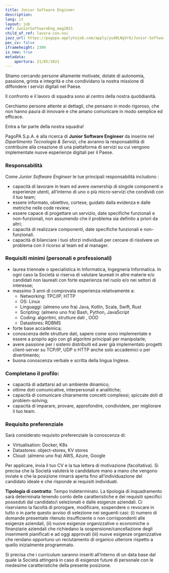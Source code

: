```yaml
---
title: Junior Software Engineer
description:
lang: it
layout: job
ref: JuniorSoftwareEng_mag2021
child_of_ref: lavora-con-noi
jazz_url: https://pagopa.applytojob.com/apply/yud0LNgVr6/Junior-Software-Engineer
pec_cv: false
iframeheight: 2300
is_new: true
metadata:
    apertura: 21/05/2021
---
```

Stiamo cercando persone altamente motivate, dotate di autonomia, passione, grinta e integrità e che condividano la nostra missione di diffondere i servizi digitali nel Paese. 

Il confronto e il lavoro di squadra sono al centro della nostra quotidianità. 

Cerchiamo persone attente ai dettagli, che pensano in modo rigoroso, che non hanno paura di innovare e che amano comunicare in modo semplice ed efficace.

Entra a far parte della nostra squadra!

PagoPA S.p.A. è alla ricerca di **Junior Software Engineer** da inserire nel _Dipartimento Tecnologia & Servizi_, che avranno la responsabilità di contribuire alla creazione di una piattaforma di servizi su cui vengono implementate nuove esperienze digitali per il Paese.


### Responsabilità
Come _Junior Software Engineer_ le tue principali responsabilità includono :
- capacità di lavorare in team ed avere ownership di singole componenti o esperienze utenti, all’interno di uno o più micro-servizi che condividi con il tuo team;
- essere informato, obiettivo, cortese, guidato dalla evidenza e dalle metriche nelle code review;
- essere capace di progettare un servizio, date specifiche funzionali e non-funzionali, non assumendo che il problema sia definito a priori da altri;
- capacità di realizzare componenti, date specifiche funzionali e non-funzionali. 
- capacità di bilanciare i tuoi sforzi individuali per cercare di risolvere un problema con il ricorso al team ed al manager.



### Requisiti minimi (personali e professionali)
- laurea triennale o specialistica in Informatica, Ingegneria Informatica. In ogni caso la Società si riserva di valutare laureati in altre materie e/o candidati non laureati con forte esperienza nel ruolo e/o nei settori di interesse;  
- massimo 3 anni di comprovata esperienza relativamente a:
    - Networking: TPC/IP, HTTP
    - OS: Linux
    - Linguaggi: (almeno uno fra) Java, Kotlin, Scala, Swift, Rust
    - Scripting: (almeno uno fra) Bash, Python, JavaScript
    - Coding: algoritmi, strutture dati , OOD
    - Datastores: RDBMS
- forte base accademica;
- conoscenza delle strutture dati, sapere come sono implementate e essere a proprio agio con gli algoritmi principali per manipolarle; 
- avere passione per i sistemi distribuiti ed aver già implementato progetti client-server su TCP/IP, UDP o HTTP anche solo accademici o per divertimento;
- buona conoscenza verbale e scritta della lingua Inglese.


### Completano il profilo:
- capacità di adattarsi ad un ambiente dinamico;
- ottime doti comunicative, interpersonali e analitiche;
- capacità di comunicare chiaramente concetti complessi;
spiccate doti di problem-solving;
- capacità di imparare, provare, approfondire, condividere, per migliorare il tuo team.



### Requisito preferenziale
Sarà considerato requisito preferenziale la conoscenza di:
- Virtualisation: Docker, K8s
- Datastores: object-stores, KV stores
- Cloud: (almeno uno fra) AWS, Azure, Google


Per applicare, invia il tuo CV e la tua lettera di motivazione (facoltativa). Si precisa che la Società valuterà le candidature mano a mano che vengono inviate e che la posizione rimarrà aperta fino all’individuazione del candidato ideale e che risponde ai requisiti individuati.

**Tipologia di contratto**: Tempo Indeterminato. La tipologia di inquadramento sarà determinata tenendo conto delle caratteristiche e dei requisiti specifici posseduti dal candidato/i selezionati e dalle esigenze aziendali.
Ci riserviamo la facoltà di prorogare, modificare, sospendere o revocare in tutto o in parte questo avviso di selezione nei seguenti casi:  (i)  numero di domande presentate ritenuto insufficiente o non corrispondenti alle esigenze aziendali, (ii) nuove esigenze organizzative o economiche o finanziarie aziendali che richiedano la sospensione/cancellazione degli inserimenti pianificati e ad oggi approvati (iii) nuove esigenze organizzative che rendano opportuno un reclutamento di organico ulteriore rispetto a quello inizialmente programmato.

Si precisa che i curriculum saranno inseriti all’interno di un data base dal quale la Società attingerà in caso di esigenze future di personale con le medesime caratteristiche della presente posizione.



